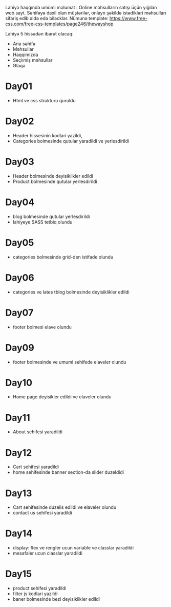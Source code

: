 Lahiyə haqqında umümi məlumat : Online məhsulların satışı üçün yığılan web sayt. Səhifəyə daxil olan müştərilər, onlayn şəkildə istədikləri məhsulları sifariş edib əldə edə biləcklər.
Nümunə template: https://www.free-css.com/free-css-templates/page246/thewayshop

Lahiyə 5 hissədən ibarət olacaq:

- Ana səhifə
- Məhsullar
- Haqqimizda
- Seçiımiş məhsullar
- Əlaqə

# Day01

- Html ve css strukturu quruldu

# Day02

- Header hissesinin kodlari yazildi,
- Categories bolmesinde qutular yaradildi ve yerlesdirildi

# Day03

- Header bolmesinde deyisiklikler edildi
- Product bolmesinde qutular yerlesdirildi

# Day04
- blog bolmesinde qutular yerlesdirildi
- lahiyeye SASS tetbiq olundu

# Day05
- categories bolmesinde grid-den istifade olundu

# Day06
- categories ve lates tblog bolmesinde deyisiklikler edildi

# Day07
- footer bolmesi elave olundu

# Day09
- footer bolmesinde ve umumi sehifede elaveler olundu

# Day10
- Home page  deyisikler edildi ve elaveler olundu

# Day11
- About sehifesi yaradildi

# Day12
- Cart sehifesi yaradildi
- home sehifesinde banner section-da slider duzeldidi

# Day13
- Cart sehifesinde duzelis edildi ve elaveler olundu
- contact us sehifesi yaradildi

# Day14
- display: flex ve rengler ucun variable ve classlar yaradildi
- mesafaler ucun classlar yaradildi

# Day15
- product sehifesi yaradildi 
- filter js kodlari yazildi
- baner bolmesinde bezi deyisiklikler edildi




